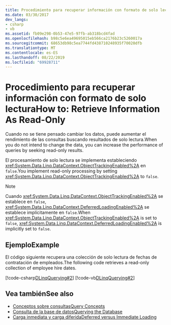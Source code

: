 ```yaml
---
title: Procedimiento para recuperar información con formato de solo lectura
ms.date: 03/30/2017
dev_langs:
- csharp
- vb
ms.assetid: fb09e298-0b53-47e5-97fb-ab318bcd4fad
ms.openlocfilehash: b98c5e6ea49695015eb566ca2176b23c5260017a
ms.sourcegitcommit: 68653db98c5ea7744fd438710248935f70020dfb
ms.translationtype: MT
ms.contentlocale: es-ES
ms.lasthandoff: 08/22/2019
ms.locfileid: "69928711"
---
```

# <a name="how-to-retrieve-information-as-read-only"></a><span data-ttu-id="9e6ad-102">Procedimiento para recuperar información con formato de solo lectura</span><span class="sxs-lookup"><span data-stu-id="9e6ad-102">How to: Retrieve Information As Read-Only</span></span>
<span data-ttu-id="9e6ad-103">Cuando no se tiene pensado cambiar los datos, puede aumentar el rendimiento de las consultas buscando resultados de solo lectura.</span><span class="sxs-lookup"><span data-stu-id="9e6ad-103">When you do not intend to change the data, you can increase the performance of queries by seeking read-only results.</span></span>  
  
 <span data-ttu-id="9e6ad-104">El procesamiento de solo lectura se implementa estableciendo <xref:System.Data.Linq.DataContext.ObjectTrackingEnabled%2A> en `false`.</span><span class="sxs-lookup"><span data-stu-id="9e6ad-104">You implement read-only processing by setting <xref:System.Data.Linq.DataContext.ObjectTrackingEnabled%2A> to `false`.</span></span>  
  
> [!NOTE]
> <span data-ttu-id="9e6ad-105">Cuando <xref:System.Data.Linq.DataContext.ObjectTrackingEnabled%2A> se establece en `false`, <xref:System.Data.Linq.DataContext.DeferredLoadingEnabled%2A> se establece implícitamente en `false`.</span><span class="sxs-lookup"><span data-stu-id="9e6ad-105">When <xref:System.Data.Linq.DataContext.ObjectTrackingEnabled%2A> is set to `false`, <xref:System.Data.Linq.DataContext.DeferredLoadingEnabled%2A> is implicitly set to `false`.</span></span>  
  
## <a name="example"></a><span data-ttu-id="9e6ad-106">Ejemplo</span><span class="sxs-lookup"><span data-stu-id="9e6ad-106">Example</span></span>  
 <span data-ttu-id="9e6ad-107">El código siguiente recupera una colección de solo lectura de fechas de contratación de empleados.</span><span class="sxs-lookup"><span data-stu-id="9e6ad-107">The following code retrieves a read-only collection of employee hire dates.</span></span>  
  
 [!code-csharp[DLinqQuerying#2](../../../../../../samples/snippets/csharp/VS_Snippets_Data/DLinqQuerying/cs/Program.cs#2)]
 [!code-vb[DLinqQuerying#2](../../../../../../samples/snippets/visualbasic/VS_Snippets_Data/DLinqQuerying/vb/Module1.vb#2)]  
  
## <a name="see-also"></a><span data-ttu-id="9e6ad-108">Vea también</span><span class="sxs-lookup"><span data-stu-id="9e6ad-108">See also</span></span>

- [<span data-ttu-id="9e6ad-109">Conceptos sobre consultas</span><span class="sxs-lookup"><span data-stu-id="9e6ad-109">Query Concepts</span></span>](../../../../../../docs/framework/data/adonet/sql/linq/query-concepts.md)
- [<span data-ttu-id="9e6ad-110">Consulta de la base de datos</span><span class="sxs-lookup"><span data-stu-id="9e6ad-110">Querying the Database</span></span>](../../../../../../docs/framework/data/adonet/sql/linq/querying-the-database.md)
- [<span data-ttu-id="9e6ad-111">Carga inmediata y carga diferida</span><span class="sxs-lookup"><span data-stu-id="9e6ad-111">Deferred versus Immediate Loading</span></span>](../../../../../../docs/framework/data/adonet/sql/linq/deferred-versus-immediate-loading.md)
